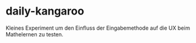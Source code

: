 # daily-kangaroo

Kleines Experiment um den Einfluss der Eingabemethode auf die UX beim Mathelernen zu testen.
